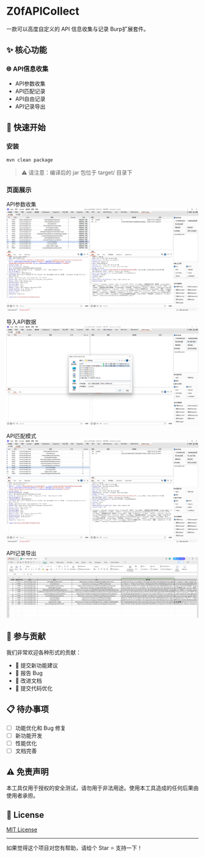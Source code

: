 # Z0fAPICollect

一款可以高度自定义的 API 信息收集与记录 Burp扩展套件。

## ✨ 核心功能

### 🌐 API信息收集

- API参数收集
- API匹配记录
- API自由记录
- API记录导出

## 🚀 快速开始

### 安装

```bash
mvn clean package
```

> ⚠️ 请注意：编译后的 jar 包位于 target/ 目录下

### 页面展示

API参数收集
![image](doc/1.png)

导入API数据
![image](doc/2.png)

API匹配模式
![image](doc/3.png)

API记录导出
![image](doc/4.png)

## 🤝 参与贡献

我们非常欢迎各种形式的贡献：

- 🎨 提交新功能建议
- 🐛 报告 Bug
- 📝 改进文档
- 🔧 提交代码优化

## 📋 待办事项

- [ ] 功能优化和 Bug 修复
- [ ] 新功能开发
- [ ] 性能优化
- [ ] 文档完善

## ⚠️ 免责声明

本工具仅用于授权的安全测试，请勿用于非法用途。使用本工具造成的任何后果由使用者承担。

## 📄 License

[MIT License](LICENSE)

---
如果觉得这个项目对您有帮助，请给个 Star ⭐️ 支持一下！